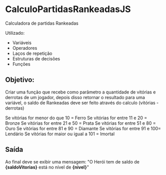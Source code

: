 # CalculoPartidasRankeadasJS
Calculadora de partidas Rankeadas

Utilizado:

- Variáveis
- Operadores
- Laços de repetição
- Estruturas de decisões
- Funções

## Objetivo:

Criar uma função que recebe como parâmetro a quantidade de vitórias e derrotas de um jogador,
depois disso retornar o resultado para uma variável, o saldo de Rankeadas deve ser feito através do calculo (vitórias - derrotas)

Se vitórias for menor do que 10 = Ferro
Se vitórias for entre 11 e 20 = Bronze
Se vitórias for entre 21 e 50 = Prata
Se vitórias for entre 51 e 80 = Ouro
Se vitórias for entre 81 e 90 = Diamante
Se vitórias for entre 91 e 100= Lendário
Se vitórias for maior ou igual a 101 = Imortal

## Saída

Ao final deve se exibir uma mensagem:
"O Herói tem de saldo de **{saldoVitorias}** está no nível de **{nivel}**"

